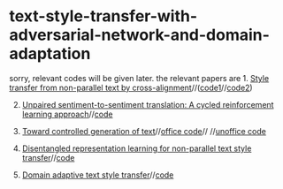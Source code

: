 # text-style-transfer-with-adversarial-network-and-domain-adaptation
sorry, relevant codes will be given later.
the relevant papers are 1.  [Style transfer from non-parallel text by cross-alignment](https://arxiv.org/pdf/1705.09655.pdf)//([code1](https://github.com/shentianxiao/language-style-transfer)//[code2](https://github.com/cookielee77/DAST/tree/master/network))

   2.  [Unpaired sentiment-to-sentiment translation: A cycled reinforcement learning approach](https://arxiv.org/pdf/1805.05181.pdf)//[code](https://github.com/lancopku/unpaired-sentiment-translation)
                        
   3.  [Toward controlled generation of text](https://arxiv.org/pdf/1703.00955.pdf)//[office code](https://github.com/asyml/texar/tree/master/examples/text_style_transfer)// //[unoffice code](https://github.com/cookielee77/DAST/tree/master/network)
                        
   4.  [Disentangled representation learning for non-parallel text style transfer](https://www.aclweb.org/anthology/P19-1041.pdf)//[code](https://github.com/vineetjohn/linguistic-style-transfer)

   5.  [Domain adaptive text style transfer](https://arxiv.org/pdf/1908.09395.pdf)//[code](https://github.com/cookielee77/DAST/tree/master/network)
